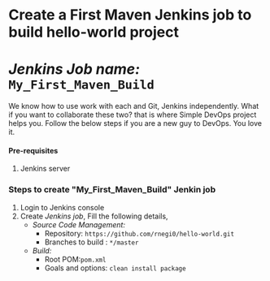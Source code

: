 # Create a First Maven Jenkins job to build hello-world project 
# *Jenkins Job name:* `My_First_Maven_Build`

We know how to use work with each and Git, Jenkins independently. What if you want to collaborate these two? that is where Simple DevOps project helps you. Follow the below steps if you are a new guy to DevOps. You love it. 


#### Pre-requisites

1. Jenkins server 


### Steps to create "My_First_Maven_Build" Jenkin job
1. Login to Jenkins console
1. Create *Jenkins job*, Fill the following details,
   - *Source Code Management:*
      - Repository: `https://github.com/rnegi0/hello-world.git`
      - Branches to build : `*/master`  
   - *Build:*
     - Root POM:`pom.xml`
     - Goals and options: `clean install package`
